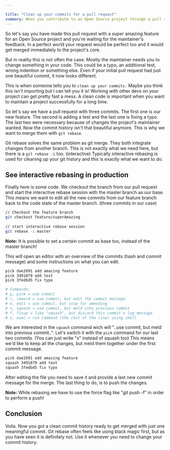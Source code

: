 ```yaml
---

title: "Clean up your commits for a pull request"
summary: When you contribute to an Open Source project through a pull request, the maintainer often wants you to clean up your commits. I will show you what that means and why git rebase is your command of choice here.
---
```



So let's say you have made this pull request with a super amazing feature for
 an Open Source project and you're waiting for the maintainer's feedback. In 
 a perfect world your request would be perfect too and it would get merged 
 immediately to the project's core.
 
 But in reality this is not often the case. Mostly the maintainer needs you to
  change something in your code. This could be a typo, an additional test, 
  wrong indention or something else. Even if your initial pull request had just
   one beautiful commit, it now looks different.
   
   This is when someone tells you to `clean up your commits.` Maybe you think 
   this isn't importing but I can tell you it is! Working with other devs on 
   your project can get pretty fast a mess. A clean code is important when 
   you want to maintain a project successfully for a long time.
   
So let's say we have a pull request with three commits. The first one
   is our new feature. The second is adding a test and the last one is 
   fixing a typo. The last two were necessary because of changes the project's 
   maintainer wanted. Now the commit history isn't that beautiful anymore. This is why we want 
   to merge them with `git rebase`.
     
 Git rebase solves the same problem as git merge. They both integrate 
 changes from another branch. This is not exactly what we need here, 
 but there is a `git rebase -i` too. (interactive) Typically interactive 
 rebasing is used for cleaning up your git history and this is exactly what 
 we want to do.
 
## See interactive rebasing in production
 
 Finally here is some code. We checkout the branch from our pull request 
 and start the interactive rebase session with the 
 master branch as our base. This means we want to edit all the new 
 commits from our feature branch back to the code state of the master 
 branch. (three commits in our case)
 
```bash
// Checkout the feature branch
git checkout feature/superAmazing
 
// start interactive rebase session
git rebase -i master
```

 <div class="note"><strong>Note:</strong> It is possible to set a certain 
 commit as base too, instead of the master branch!</div>

This will open an editor with an overview of the commits (hash and commit 
message) and some instructions on what you can edit.

```bash
pick dae2691 add amazing feature
pick 3491879 add test
pick 3fedbd5 fix typo

# Commands:
# p, pick = use commit
# r, reword = use commit, but edit the commit message
# e, edit = use commit, but stop for amending
# s, squash = use commit, but meld into previous commit
# f, fixup = like "squash", but discard this commit's log message
# x, exec = run command (the rest of the line) using shell
```

We are interested in the `squash` command wich will "..use commit, but 
meld into previous commit..". Let's switch it with the `pick` command for
 our last two commits. (You can just write "s" instead of squash too)
 This means we'd like to keep all the changes, but meld
  them together under the first commit message.
 
```bash
pick dae2691 add amazing feature
squash 3491879 add test
squash 3fedbd5 fix typo
```
    
After editing the file you need to save it and provide a last new commit 
message for the merge. The last thing to do, is to push the changes.
 
  <div class="note"><strong>Note:</strong> While rebasing we have to use the 
  force flag like "git push -f" in order to perform a push!</div>
  
## Conclusion

Voila. Now you got a clean commit history ready to get 
merged with just one meaningful commit. Git rebase often feels like using black 
magic first, but as you have seen it is definitely not. Use it whenever you 
need to change your commit history.
    